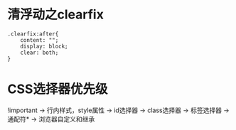 # 清浮动之clearfix
```
.clearfix:after{
    content: "";
    display: block;
    clear: both;
}
```

# CSS选择器优先级
!important -> 行内样式，style属性 -> id选择器 -> class选择器 -> 标签选择器 -> 通配符* -> 浏览器自定义和继承